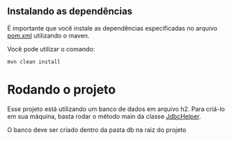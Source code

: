 ## Instalando as dependências
É importante que você instale as dependências especificadas no arquivo [pom.xml](pom.xml) utilizando o maven.

Você pode utilizar o comando:
```bash
mvn clean install
```

# Rodando o projeto

Esse projeto está utilizando um banco de dados em arquivo h2. Para criá-lo em sua máquina, basta rodar o método main 
da classe [JdbcHelper](src/main/java/fiap/com/repository/JdbcHelper.java).

O banco deve ser criado dentro da pasta db na raiz do projeto